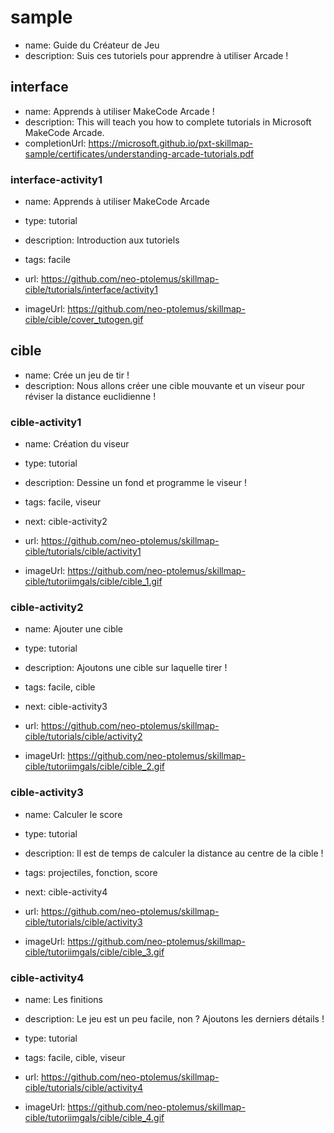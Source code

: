 # sample
* name: Guide du Créateur de Jeu
* description: Suis ces tutoriels pour apprendre à utiliser Arcade !

## interface
* name: Apprends à utiliser MakeCode Arcade !
* description: This will teach you how to complete tutorials in Microsoft MakeCode Arcade.
* completionUrl: https://microsoft.github.io/pxt-skillmap-sample/certificates/understanding-arcade-tutorials.pdf

### interface-activity1

* name: Apprends à utiliser MakeCode Arcade
* type: tutorial
* description: Introduction aux tutoriels
* tags: facile

* url: https://github.com/neo-ptolemus/skillmap-cible/tutorials/interface/activity1 
* imageUrl:  https://github.com/neo-ptolemus/skillmap-cible/cible/cover_tutogen.gif
  

## cible
* name: Crée un jeu de tir !
* description: Nous allons créer une cible mouvante et un viseur pour réviser la distance euclidienne !

### cible-activity1

* name: Création du viseur
* type: tutorial
* description: Dessine un fond et programme le viseur !
* tags: facile, viseur
* next: cible-activity2

* url: https://github.com/neo-ptolemus/skillmap-cible/tutorials/cible/activity1
* imageUrl: https://github.com/neo-ptolemus/skillmap-cible/tutoriimgals/cible/cible_1.gif

### cible-activity2

* name: Ajouter une cible
* type: tutorial
* description: Ajoutons une cible sur laquelle tirer !
* tags: facile, cible
* next: cible-activity3

* url: https://github.com/neo-ptolemus/skillmap-cible/tutorials/cible/activity2
* imageUrl: https://github.com/neo-ptolemus/skillmap-cible/tutoriimgals/cible/cible_2.gif


### cible-activity3

* name: Calculer le score
* type: tutorial
* description: Il est de temps de calculer la distance au centre de la cible !
* tags: projectiles, fonction, score
* next: cible-activity4

* url: https://github.com/neo-ptolemus/skillmap-cible/tutorials/cible/activity3
* imageUrl: https://github.com/neo-ptolemus/skillmap-cible/tutoriimgals/cible/cible_3.gif

### cible-activity4

* name: Les finitions
* description: Le jeu est un peu facile, non ? Ajoutons les derniers détails !
* type: tutorial
* tags: facile, cible, viseur

* url: https://github.com/neo-ptolemus/skillmap-cible/tutorials/cible/activity4
* imageUrl: https://github.com/neo-ptolemus/skillmap-cible/tutoriimgals/cible/cible_4.gif

